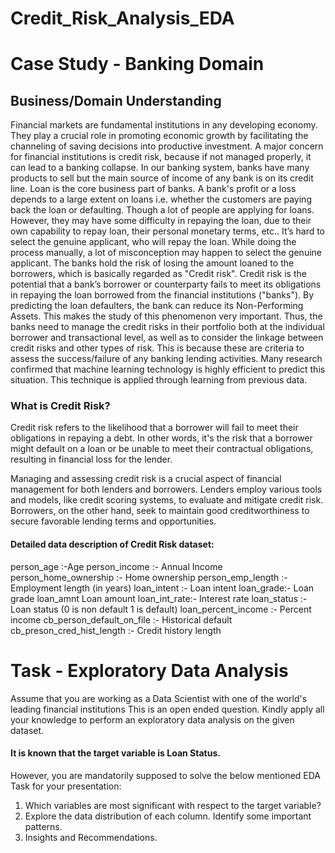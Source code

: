 # Credit_Risk_Analysis_EDA

# Case Study - Banking Domain
## Business/Domain Understanding

Financial markets are fundamental institutions in any developing economy. They play a crucial role in promoting economic growth by facilitating the channeling of
saving decisions into productive investment. A major concern for financial institutions is credit risk, because if not managed properly, it can lead to a banking collapse.
In our banking system, banks have many products to sell but the main source of income of any bank is on its credit line. Loan is the core business part of banks.
A bank's profit or a loss depends to a large extent on loans i.e. whether the customers are paying back the loan or defaulting.
Though a lot of people are applying for loans. However, they may have some difficulty in repaying the loan, due to their own capability to repay loan, their
personal monetary terms, etc.. It’s hard to select the genuine applicant, who will repay the loan. While doing the process manually, a lot of misconception may
happen to select the genuine applicant. The banks hold the risk of losing the amount loaned to the borrowers, which is basically regarded as "Credit risk".
Credit risk is the potential that a bank’s borrower or counterparty fails to meet its obligations in repaying the loan borrowed from the financial institutions ("banks").
By predicting the loan defaulters, the bank can reduce its Non-Performing Assets. This makes the study of this phenomenon very important.
Thus, the banks need to manage the credit risks in their portfolio both at the individual borrower and transactional level, as well as to consider the linkage
between credit risks and other types of risk. This is because these are criteria to assess the success/failure of any banking lending activities.
Many research confirmed that machine learning technology is highly efficient to predict this situation. This technique is applied through learning from previous data.

### What is Credit Risk?

Credit risk refers to the likelihood that a borrower will fail to meet their obligations
in repaying a debt. In other words, it's the risk that a borrower might default on a
loan or be unable to meet their contractual obligations, resulting in financial loss
for the lender.

Managing and assessing credit risk is a crucial aspect of financial management
for both lenders and borrowers. Lenders employ various tools and models, like
credit scoring systems, to evaluate and mitigate credit risk. Borrowers, on the
other hand, seek to maintain good creditworthiness to secure favorable lending
terms and opportunities.


#### Detailed data description of Credit Risk dataset:

person_age :-Age
person_income :- Annual Income
person_home_ownership :- Home ownership
person_emp_length :- Employment length (in years)
loan_intent :- Loan intent
loan_grade:- Loan grade
loan_amnt Loan amount
loan_int_rate:- Interest rate
loan_status :- Loan status (0 is non default 1 is default)
loan_percent_income :- Percent income
cb_person_default_on_file :- Historical default
cb_preson_cred_hist_length :- Credit history length

# Task - Exploratory Data Analysis

Assume that you are working as a Data Scientist with one of the world's
leading financial institutions 
This is an open ended question. Kindly apply all your knowledge to perform an
exploratory data analysis on the given dataset.
#### It is known that the target variable is Loan Status.

However, you are mandatorily supposed to solve the below mentioned EDA Task
for your presentation:

1. Which variables are most significant with respect to the target variable?
2. Explore the data distribution of each column. Identify some important
patterns.
3. Insights and Recommendations.
